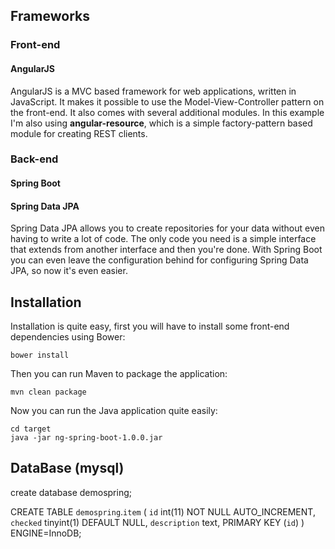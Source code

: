 ## Frameworks

### Front-end

#### AngularJS
AngularJS is a MVC based framework for web applications, written in JavaScript. It makes it possible to use the Model-View-Controller pattern on the front-end. It also comes with several additional modules. In this example I'm also using **angular-resource**, which is a simple factory-pattern based module for creating REST clients.

### Back-end

#### Spring Boot

#### Spring Data JPA
Spring Data JPA allows you to create repositories for your data without even having to write a lot of code. The only code you need is a simple interface that extends from another interface and then you're done.
With Spring Boot you can even leave the configuration behind for configuring Spring Data JPA, so now it's even easier.

## Installation
Installation is quite easy, first you will have to install some front-end dependencies using Bower:
```
bower install
```

Then you can run Maven to package the application:
```
mvn clean package
```

Now you can run the Java application quite easily:
```
cd target
java -jar ng-spring-boot-1.0.0.jar
```

## DataBase (mysql)

create database demospring;

CREATE TABLE `demospring`.`item` (
  `id` int(11) NOT NULL AUTO_INCREMENT,
  `checked` tinyint(1) DEFAULT NULL,
  `description` text,
  PRIMARY KEY (`id`)
) ENGINE=InnoDB; 




